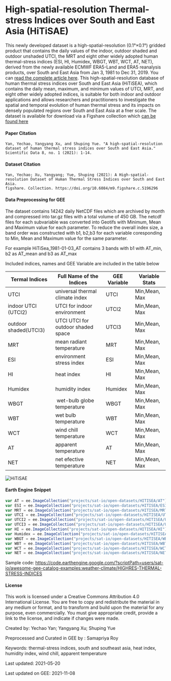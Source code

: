 # High-spatial-resolution Thermal-stress Indices over South and East Asia (HiTiSAE)

This newly developed dataset is a high-spatial-resolution (0.1°×0.1°) gridded product that contains the daily values of the indoor, outdoor shaded and outdoor unshaded UTCI, the MRT and eight other widely adopted human thermal-stress indices (ESI, HI, Humidex, WBGT, WBT, WCT, AT, NET), derived from the newly available ECMWF ERA5-Land and ERA5 reanalysis products, over South and East Asia from Jan 3, 1981 to Dec 31, 2019. You can [read the complete article here](https://www.nature.com/articles/s41597-021-01010-w.pdf). This high-spatial-resolution database of human thermal stress indices over South and East Asia (HiTiSEA), which contains the daily mean, maximum, and minimum values of UTCI, MRT, and eight other widely adopted indices, is suitable for both indoor and outdoor applications and allows researchers and practitioners to investigate the spatial and temporal evolution of human thermal stress and its impacts on densely populated regions over South and East Asia at a fner scale. The dataset is available for download via a Figshare collection which [can be found here](https://springernature.figshare.com/collections/A_High-spatial-resolution_Dataset_of_Human_Thermal_Stress_Indices_over_South_and_East_Asia/5196296)


#### Paper Citation

```
Yan, Yechao, Yangyang Xu, and Shuping Yue. "A high-spatial-resolution dataset of human thermal stress indices over South and East Asia."
Scientific Data 8, no. 1 (2021): 1-14.
```

#### Dataset Citation

```
Yan, Yechao; Xu, Yangyang; Yue, Shuping (2021): A High-spatial-resolution Dataset of Human Thermal Stress Indices over South and East Asia.
figshare. Collection. https://doi.org/10.6084/m9.figshare.c.5196296
```

#### Data Preprocessing for GEE
The dataset contains 14242 daily NetCDF files which are archived by month and compressed into tar.gz files with a total volume of 450 GB. The netcdf files for each subvariable was converted into Geotifs with Minimum, Mean and Maximum value for each parameter. To reduce the overall index size, a band order was constructed with b1, b2,b3 for each variable coresponding to Min, Mean and Maximum value for the same parameter.

For example HiTiSea_1981-01-03_AT contains 3 bands with b1 with AT_min, b2 as AT_mean and b3 as AT_max

Included indices, names and GEE Variable are included in the table below

|Termal Indices       |Full Name of the Indices           |GEE Variable|Variable Stats|
|---------------------|-----------------------------------|------------|--------------|
|UTCI                 | universal thermal climate index   |UTCI        |Min,Mean, Max |
|indoor UTCI (UTCI2)  | UTCI for indoor environment       |UTCI2       |Min,Mean, Max |
|outdoor shaded(UTCI3)| UTCI UTCI for outdoor shaded space|UTCI3       |Min,Mean, Max |
|MRT                  | mean radiant temperature          |MRT         |Min,Mean, Max |
|ESI                  | environment stress index          |ESI         |Min,Mean, Max |
|HI                   | heat index                        |HI          |Min,Mean, Max |
|Humidex              | humidity index                    |Humidex     |Min,Mean, Max |
|WBGT                 | wet-bulb globe temperature        |WBGT        |Min,Mean, Max |
|WBT                  | wet bulb temperature              |WBT         |Min,Mean, Max |
|WCT                  | wind chill temperature            |WCT         |Min,Mean, Max |
|AT                   | apparent temperature              |AT          |Min,Mean, Max |
|NET                  | net efective temperature          |NET         |Min,Mean, Max |


![HiTiSAE](https://user-images.githubusercontent.com/6677629/140878970-6164d58d-1c60-4e81-b119-b88ed454dda0.gif)


#### Earth Engine Snippet

```js
var AT = ee.ImageCollection("projects/sat-io/open-datasets/HITISEA/AT");
var ESI = ee.ImageCollection("projects/sat-io/open-datasets/HITISEA/ESI");
var MRT = ee.ImageCollection("projects/sat-io/open-datasets/HITISEA/MRT");
var UTCI = ee.ImageCollection("projects/sat-io/open-datasets/HITISEA/UTCI");
var UTCI2 = ee.ImageCollection("projects/sat-io/open-datasets/HITISEA/UTCI2");
var UTCI3 = ee.ImageCollection("projects/sat-io/open-datasets/HITISEA/UTCI3");
var HI = ee.ImageCollection("projects/sat-io/open-datasets/HITISEA/HI");
var Humidex = ee.ImageCollection("projects/sat-io/open-datasets/HITISEA/Humidex");
var WBGT = ee.ImageCollection("projects/sat-io/open-datasets/HITISEA/WBGT");
var WBT = ee.ImageCollection("projects/sat-io/open-datasets/HITISEA/WBT");
var WCT = ee.ImageCollection("projects/sat-io/open-datasets/HITISEA/WCT");
var NET = ee.ImageCollection("projects/sat-io/open-datasets/HITISEA/NET");
```

Sample code: https://code.earthengine.google.com/?scriptPath=users/sat-io/awesome-gee-catalog-examples:weather-climate/HIGHRES-THERMAL-STRESS-INDICES


#### License
This work is licensed under a Creative Commons Attribution 4.0 International License. You are free to copy and redistribute the material in any medium or format, and to transform and build upon the material for any purpose, even commercially. You must give appropriate credit, provide a link to the license, and indicate if changes were made.

Created by: Yechao Yan; Yangyang Xu; Shuping Yue

Preprocessed and Curated in GEE by : Samapriya Roy

Keywords: thermal-stress indices, south and southeast asia, heat index, humidity index, wind chill, apparent temperature

Last updated: 2021-05-20

Last updated on GEE: 2021-11-08
